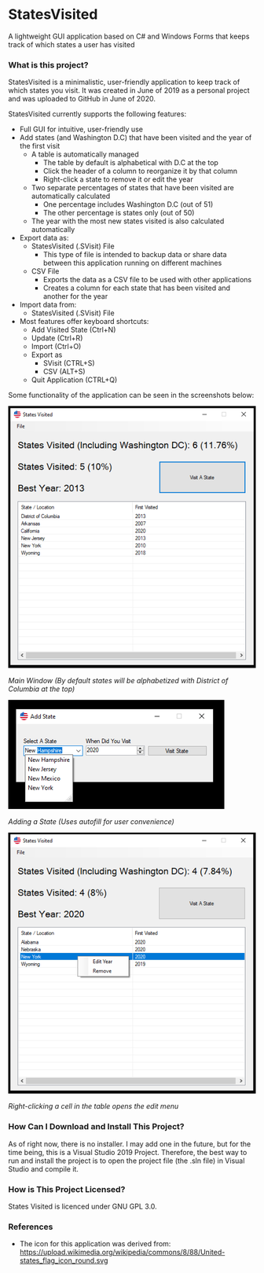 # StatesVisited
A lightweight GUI application based on C# and Windows Forms that keeps track of which states a user has visited

### What is this project?
StatesVisited is a minimalistic, user-friendly application to keep track of which states you visit. It was created in June of 2019 as a personal project and was uploaded to GitHub in June of 2020.

StatesVisited currently supports the following features:
* Full GUI for intuitive, user-friendly use
* Add states (and Washington D.C) that have been visited and the year of the first visit
	* A table is automatically managed
		* The table by default is alphabetical with D.C at the top
		* Click the header of a column to reorganize it by that column
		* Right-click a state to remove it or edit the year
	* Two separate percentages of states that have been visited are automatically calculated
		* One percentage includes Washington D.C (out of 51)
		* The other percentage is states only (out of 50)
	* The year with the most new states visited is also calculated automatically
* Export data as:
  * StatesVisited (.SVisit) File
    * This type of file is intended to backup data or share data between this application running on different machines
  * CSV File
    * Exports the data as a CSV file to be used with other applications
	* Creates a column for each state that has been visited and another for the year
* Import data from:
  * StatesVisited (.SVisit) File
* Most features offer keyboard shortcuts:
	* Add Visited State (Ctrl+N)
	* Update (Ctrl+R)
	* Import (Ctrl+O)
	* Export as
		* SVisit (CTRL+S)
		* CSV (ALT+S)
	* Quit Application (CTRL+Q)
  
Some functionality of the application can be seen in the screenshots below:

![Main Window](Screenshots/MainWindow.PNG)

*Main Window (By default states will be alphabetized with District of Columbia at the top)*

![Add State](Screenshots/AddState.PNG)

*Adding a State (Uses autofill for user convenience)*

![Edit](Screenshots/Edit.PNG)

*Right-clicking a cell in the table opens the edit menu*

### How Can I Download and Install This Project?
As of right now, there is no installer. I may add one in the future, but for the time being, this is a Visual Studio 2019 Project. Therefore, the best way to run and install the project is to open the project file (the .sln file) in Visual Studio and compile it.

### How is This Project Licensed?
States Visited is licenced under GNU GPL 3.0.

### References
* The icon for this application was derived from: https://upload.wikimedia.org/wikipedia/commons/8/88/United-states_flag_icon_round.svg
